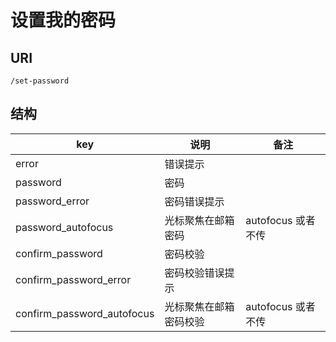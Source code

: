# 设置我的密码

## URI

```
/set-password
```

## 结构

| key | 说明 | 备注 |
| --- | --- | --- |
| error | 错误提示 |  |
| password | 密码 |  |
| password_error | 密码错误提示 |  |
| password_autofocus | 光标聚焦在邮箱密码 | autofocus 或者 不传 |
| confirm_password | 密码校验 |  |
| confirm_password_error | 密码校验错误提示 |  |
| confirm_password_autofocus | 光标聚焦在邮箱密码校验 | autofocus 或者 不传 |
